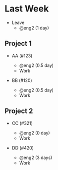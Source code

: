 # Last Week

- Leave
  - @eng2 (1 day)

## Project 1

- AA (#123)
  - @eng2 (0.5 day)
  - Work

- BB (#120)
  - @eng2 (0.5 day)
  - Work

## Project 2

- CC (#321)
  - @eng2 (0 day)
  - Work

- DD (#420)
  - @eng2 (3 days)
  - Work

